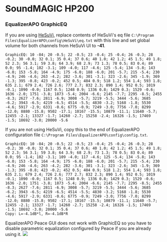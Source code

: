 # SoundMAGIC HP200
### EqualizerAPO GraphicEQ
If you are using [HeSuVi](https://sourceforge.net/projects/hesuvi/), replace contents of HeSuVi's eq file `C:\Program Files\EqualizerAPO\config\HeSuVi\eq.txt` with this line and set global volume for both channels from HeSuVi UI to **-41**.
```
GraphicEQ: 10 -84; 20 -0.5; 22 -0.5; 23 -0.4; 25 -0.4; 26 -0.3; 28 -0.2; 30 -0.0; 32 0.1; 35 0.4; 37 0.6; 40 1.0; 42 1.2; 45 1.5; 49 1.8; 52 2.3; 56 3.1; 59 3.8; 64 3.9; 68 2.9; 73 1.3; 78 0.5; 83 0.4; 89 0.0; 95 -1.4; 102 -3.1; 109 -4.0; 117 -4.6; 125 -5.4; 134 -5.8; 143 -6.0; 153 -5.8; 164 -4.9; 175 -6.0; 188 -6.0; 201 -5.7; 215 -5.4; 230 -4.9; 246 -4.6; 263 -4.2; 282 -3.6; 301 -3.1; 323 -2.6; 345 -1.9; 369 -1.3; 395 -0.8; 423 -0.2; 452 0.5; 484 0.9; 518 1.2; 554 1.4; 593 1.8; 635 2.1; 679 2.4; 726 2.6; 777 2.7; 832 2.3; 890 1.4; 952 0.5; 1019 -0.1; 1090 -0.0; 1167 0.5; 1248 0.9; 1336 0.8; 1429 0.3; 1529 -0.6; 1636 -2.0; 1751 -3.8; 1873 -5.4; 2004 -6.6; 2145 -7.7; 2295 -8.5; 2455 -8.3; 2627 -7.6; 2811 -6.9; 3008 -5.7; 3219 -5.5; 3444 -5.6; 3685 -6.2; 3943 -6.5; 4219 -6.5; 4514 -5.5; 4830 -3.2; 5168 -1.8; 5530 -4.6; 5917 -2.9; 6331 -0.6; 6775 -0.9; 7249 -3.0; 7756 -7.0; 8299 -12.0; 8880 -15.8; 9502 -17.1; 10167 -15.5; 10879 -11.1; 11640 -5.7; 12455 -2.1; 13327 -1.7; 14260 -2.7; 15258 -2.4; 16326 -1.5; 17469 -1.5; 18692 -3.0; 20000 -5.6
```
If you are not using HeSuVi, copy this to the end of EqualizerAPO configuration file `C:\Program Files\EqualizerAPO\config\config.txt`.
```
GraphicEQ: 10 -84; 20 -0.5; 22 -0.5; 23 -0.4; 25 -0.4; 26 -0.3; 28 -0.2; 30 -0.0; 32 0.1; 35 0.4; 37 0.6; 40 1.0; 42 1.2; 45 1.5; 49 1.8; 52 2.3; 56 3.1; 59 3.8; 64 3.9; 68 2.9; 73 1.3; 78 0.5; 83 0.4; 89 0.0; 95 -1.4; 102 -3.1; 109 -4.0; 117 -4.6; 125 -5.4; 134 -5.8; 143 -6.0; 153 -5.8; 164 -4.9; 175 -6.0; 188 -6.0; 201 -5.7; 215 -5.4; 230 -4.9; 246 -4.6; 263 -4.2; 282 -3.6; 301 -3.1; 323 -2.6; 345 -1.9; 369 -1.3; 395 -0.8; 423 -0.2; 452 0.5; 484 0.9; 518 1.2; 554 1.4; 593 1.8; 635 2.1; 679 2.4; 726 2.6; 777 2.7; 832 2.3; 890 1.4; 952 0.5; 1019 -0.1; 1090 -0.0; 1167 0.5; 1248 0.9; 1336 0.8; 1429 0.3; 1529 -0.6; 1636 -2.0; 1751 -3.8; 1873 -5.4; 2004 -6.6; 2145 -7.7; 2295 -8.5; 2455 -8.3; 2627 -7.6; 2811 -6.9; 3008 -5.7; 3219 -5.5; 3444 -5.6; 3685 -6.2; 3943 -6.5; 4219 -6.5; 4514 -5.5; 4830 -3.2; 5168 -1.8; 5530 -4.6; 5917 -2.9; 6331 -0.6; 6775 -0.9; 7249 -3.0; 7756 -7.0; 8299 -12.0; 8880 -15.8; 9502 -17.1; 10167 -15.5; 10879 -11.1; 11640 -5.7; 12455 -2.1; 13327 -1.7; 14260 -2.7; 15258 -2.4; 16326 -1.5; 17469 -1.5; 18692 -3.0; 20000 -5.6
Copy: L=-4.1dB*l, R=-4.1dB*R
```
EqualizerAPO Peace GUI does not work with GraphicEQ so you have to disable parametric equalization configured by Peace if you are already using it.
![](https://raw.githubusercontent.com/jaakkopasanen/AutoEq/master/results/Sonoma%20Model%20One/innerfidelity/onear/SoundMAGIC%20HP200/SoundMAGIC%20HP200.png)
